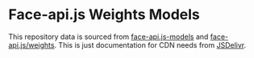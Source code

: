 # Face-api.js Weights Models

This repository data is sourced from [face-api.js-models](https://github.com/justadudewhohacks/face-api.js-models) and [face-api.js/weights](https://github.com/justadudewhohacks/face-api.js/tree/master/weights). This is just documentation for CDN needs from [JSDelivr](https://www.jsdelivr.com/?docs=gh).
